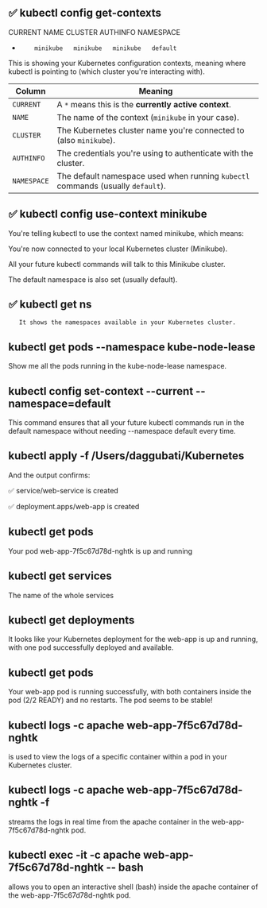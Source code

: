 ## ✅ kubectl config get-contexts

CURRENT   NAME       CLUSTER    AUTHINFO   NAMESPACE
*         minikube   minikube   minikube   default

This is showing your Kubernetes configuration contexts, meaning where kubectl is pointing to (which cluster you're interacting with).

| Column      | Meaning                                                                         |
| ----------- | ------------------------------------------------------------------------------- |
| `CURRENT`   | A `*` means this is the **currently active context**.                           |
| `NAME`      | The name of the context (`minikube` in your case).                              |
| `CLUSTER`   | The Kubernetes cluster name you're connected to (also `minikube`).              |
| `AUTHINFO`  | The credentials you're using to authenticate with the cluster.                  |
| `NAMESPACE` | The default namespace used when running `kubectl` commands (usually `default`). |

## ✅ kubectl config use-context minikube

You're telling kubectl to use the context named minikube, which means:

You're now connected to your local Kubernetes cluster (Minikube).

All your future kubectl commands will talk to this Minikube cluster.

The default namespace is also set (usually default).

## ✅ kubectl get ns

       It shows the namespaces available in your Kubernetes cluster.

## kubectl get pods --namespace kube-node-lease

Show me all the pods running in the kube-node-lease namespace.

## kubectl config set-context --current --namespace=default

This command ensures that all your future kubectl commands run in the default namespace without needing --namespace default every time.

## kubectl apply -f /Users/daggubati/Kubernetes

And the output confirms:

✅ service/web-service is created

✅ deployment.apps/web-app is created

## kubectl get pods

Your pod web-app-7f5c67d78d-nghtk is up and running

## kubectl get services

The name of the whole services

## kubectl get deployments

It looks like your Kubernetes deployment for the web-app is up and running, with one pod successfully deployed and available.

## kubectl get pods

Your web-app pod is running successfully, with both containers inside the pod (2/2 READY) and no restarts. The pod seems to be stable!

## kubectl logs -c apache web-app-7f5c67d78d-nghtk 

is used to view the logs of a specific container within a pod in your Kubernetes cluster.

## kubectl logs -c apache web-app-7f5c67d78d-nghtk -f 

streams the logs in real time from the apache container in the web-app-7f5c67d78d-nghtk pod.

## kubectl exec -it -c apache web-app-7f5c67d78d-nghtk -- bash

allows you to open an interactive shell (bash) inside the apache container of the web-app-7f5c67d78d-nghtk pod.

